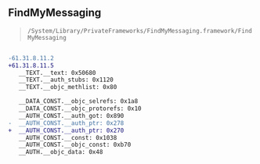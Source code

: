 ## FindMyMessaging

> `/System/Library/PrivateFrameworks/FindMyMessaging.framework/FindMyMessaging`

```diff

-61.31.8.11.2
+61.31.8.11.5
   __TEXT.__text: 0x50680
   __TEXT.__auth_stubs: 0x1120
   __TEXT.__objc_methlist: 0x80

   __DATA_CONST.__objc_selrefs: 0x1a8
   __DATA_CONST.__objc_protorefs: 0x10
   __AUTH_CONST.__auth_got: 0x890
-  __AUTH_CONST.__auth_ptr: 0x278
+  __AUTH_CONST.__auth_ptr: 0x270
   __AUTH_CONST.__const: 0x1038
   __AUTH_CONST.__objc_const: 0xb70
   __AUTH.__objc_data: 0x48

```
